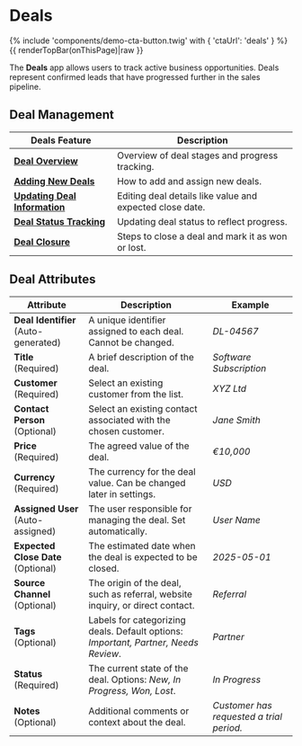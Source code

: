 # Deals
{% include 'components/demo-cta-button.twig' with { 'ctaUrl': 'deals' } %}
{{ renderTopBar(onThisPage)|raw }}

The **Deals** app allows users to track active business opportunities. Deals represent confirmed leads that have progressed further in the sales pipeline.

## Deal Management

| Deals Feature                                                | Description                                             |
| ------------------------------------------------------------ | ------------------------------------------------------- |
| **[Deal Overview](../deals/deal-overview)**                     | Overview of deal stages and progress tracking.          |
| **[Adding New Deals](../deals/adding-new-deals)**               | How to add and assign new deals.                        |
| **[Updating Deal Information](../deals/updating-deal-info)**    | Editing deal details like value and expected close date.|
| **[Deal Status Tracking](../deals/deal-status-tracking)**       | Updating deal status to reflect progress.               |
| **[Deal Closure](../deals/deal-closure)**                      | Steps to close a deal and mark it as won or lost.       |

## Deal Attributes

| Attribute               | Description                                                                                   | Example          |
|-------------------------|-----------------------------------------------------------------------------------------------|------------------|
| **Deal Identifier** (Auto-generated) | A unique identifier assigned to each deal. Cannot be changed. | *DL-04567* |
| **Title** (Required)   | A brief description of the deal. | *Software Subscription* |
| **Customer** (Required) | Select an existing customer from the list. | *XYZ Ltd* |
| **Contact Person** (Optional) | Select an existing contact associated with the chosen customer. | *Jane Smith* |
| **Price** (Required) | The agreed value of the deal. | *€10,000* |
| **Currency** (Required) | The currency for the deal value. Can be changed later in settings. | *USD* |
| **Assigned User** (Auto-assigned) | The user responsible for managing the deal. Set automatically. | *User Name* |
| **Expected Close Date** (Optional) | The estimated date when the deal is expected to be closed. | *2025-05-01* |
| **Source Channel** (Optional) | The origin of the deal, such as referral, website inquiry, or direct contact. | *Referral* |
| **Tags** (Optional) | Labels for categorizing deals. Default options: *Important, Partner, Needs Review*. | *Partner* |
| **Status** (Required) | The current state of the deal. Options: *New, In Progress, Won, Lost*. | *In Progress* |
| **Notes** (Optional) | Additional comments or context about the deal. | *Customer has requested a trial period.* |
